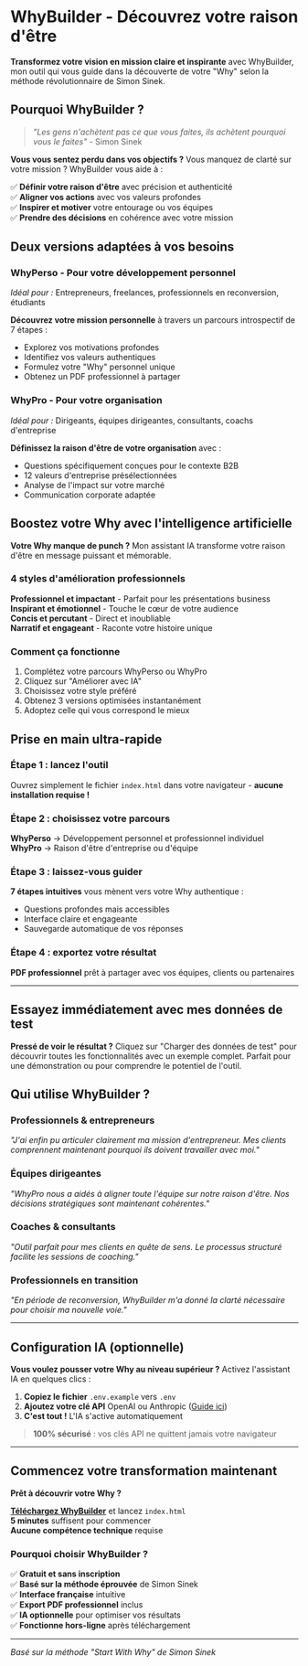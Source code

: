 # WhyBuilder - Découvrez votre raison d'être

**Transformez votre vision en mission claire et inspirante** avec WhyBuilder, mon outil qui vous guide dans la découverte de votre "Why" selon la méthode révolutionnaire de Simon Sinek.

## Pourquoi WhyBuilder ?

> *"Les gens n'achètent pas ce que vous faites, ils achètent pourquoi vous le faites"* - Simon Sinek

**Vous vous sentez perdu dans vos objectifs ?** Vous manquez de clarté sur votre mission ? WhyBuilder vous aide à :

✅ **Définir votre raison d'être** avec précision et authenticité  
✅ **Aligner vos actions** avec vos valeurs profondes  
✅ **Inspirer et motiver** votre entourage ou vos équipes  
✅ **Prendre des décisions** en cohérence avec votre mission  

## Deux versions adaptées à vos besoins

### **WhyPerso** - Pour votre développement personnel
*Idéal pour :* Entrepreneurs, freelances, professionnels en reconversion, étudiants

**Découvrez votre mission personnelle** à travers un parcours introspectif de 7 étapes :
- Explorez vos motivations profondes
- Identifiez vos valeurs authentiques  
- Formulez votre "Why" personnel unique
- Obtenez un PDF professionnel à partager

### **WhyPro** - Pour votre organisation
*Idéal pour :* Dirigeants, équipes dirigeantes, consultants, coachs d'entreprise

**Définissez la raison d'être de votre organisation** avec :
- Questions spécifiquement conçues pour le contexte B2B
- 12 valeurs d'entreprise présélectionnées
- Analyse de l'impact sur votre marché
- Communication corporate adaptée

## Boostez votre Why avec l'intelligence artificielle

**Votre Why manque de punch ?** Mon assistant IA transforme votre raison d'être en message puissant et mémorable.

### 4 styles d'amélioration professionnels
**Professionnel et impactant** - Parfait pour les présentations business  
**Inspirant et émotionnel** - Touche le cœur de votre audience  
**Concis et percutant** - Direct et inoubliable  
**Narratif et engageant** - Raconte votre histoire unique  

### Comment ça fonctionne
1. Complétez votre parcours WhyPerso ou WhyPro
2. Cliquez sur "Améliorer avec IA"
3. Choisissez votre style préféré
4. Obtenez 3 versions optimisées instantanément
5. Adoptez celle qui vous correspond le mieux

## Prise en main ultra-rapide

### Étape 1 : lancez l'outil
Ouvrez simplement le fichier `index.html` dans votre navigateur - **aucune installation requise !**

### Étape 2 : choisissez votre parcours
**WhyPerso** → Développement personnel et professionnel individuel  
**WhyPro** → Raison d'être d'entreprise ou d'équipe

### Étape 3 : laissez-vous guider
**7 étapes intuitives** vous mènent vers votre Why authentique :
- Questions profondes mais accessibles
- Interface claire et engageante  
- Sauvegarde automatique de vos réponses

### Étape 4 : exportez votre résultat
**PDF professionnel** prêt à partager avec vos équipes, clients ou partenaires

---

## Essayez immédiatement avec mes données de test

**Pressé de voir le résultat ?** Cliquez sur "Charger des données de test" pour découvrir toutes les fonctionnalités avec un exemple complet. Parfait pour une démonstration ou pour comprendre le potentiel de l'outil.

## Qui utilise WhyBuilder ?

### **Professionnels & entrepreneurs**
*"J'ai enfin pu articuler clairement ma mission d'entrepreneur. Mes clients comprennent maintenant pourquoi ils doivent travailler avec moi."*

### **Équipes dirigeantes**  
*"WhyPro nous a aidés à aligner toute l'équipe sur notre raison d'être. Nos décisions stratégiques sont maintenant cohérentes."*

### **Coaches & consultants**
*"Outil parfait pour mes clients en quête de sens. Le processus structuré facilite les sessions de coaching."*

### **Professionnels en transition**
*"En période de reconversion, WhyBuilder m'a donné la clarté nécessaire pour choisir ma nouvelle voie."*

---

## Configuration IA (optionnelle)

**Vous voulez pousser votre Why au niveau supérieur ?** Activez l'assistant IA en quelques clics :

1. **Copiez le fichier** `.env.example` vers `.env`
2. **Ajoutez votre clé API** OpenAI ou Anthropic ([Guide ici](https://platform.openai.com))
3. **C'est tout !** L'IA s'active automatiquement

> **100% sécurisé** : vos clés API ne quittent jamais votre navigateur

---

## Commencez votre transformation maintenant

**Prêt à découvrir votre Why ?** 

**[Téléchargez WhyBuilder](.)** et lancez `index.html`  
**5 minutes** suffisent pour commencer  
**Aucune compétence technique** requise  

### Pourquoi choisir WhyBuilder ?

✅ **Gratuit et sans inscription**  
✅ **Basé sur la méthode éprouvée** de Simon Sinek  
✅ **Interface française** intuitive  
✅ **Export PDF professionnel** inclus  
✅ **IA optionnelle** pour optimiser vos résultats  
✅ **Fonctionne hors-ligne** après téléchargement

---

*Basé sur la méthode "Start With Why" de Simon Sinek*